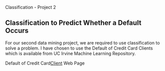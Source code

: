 Classification - Project 2

## Classification to Predict Whether a Default Occurs

For our second data mining project, we are required to use classification to solve a problem.  I have chosen to use the Default of Credit Card Clients which is available from UC Irvine Machine Learning Repository.

Default of Credit Card[Client](https://archive.ics.uci.edu/dataset/350/default+of+credit+card+clients)
Web Page
